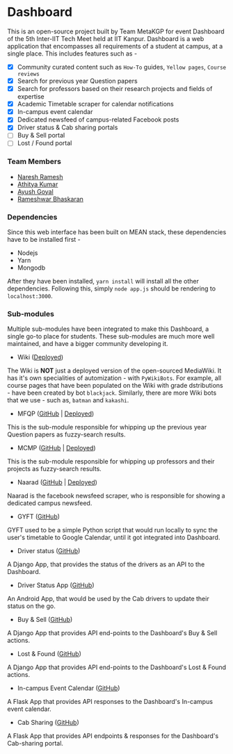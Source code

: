 # Dashboard

This is an open-source project built by Team MetaKGP for event Dashboard of the 5th Inter-IIT Tech Meet held at IIT Kanpur. Dashboard is a web application that encompasses all requirements of a student at campus, at a single place. This includes features such as -

- [x] Community curated content such as `How-To` guides, `Yellow pages`, `Course reviews`
- [x] Search for previous year Question papers
- [x] Search for professors based on their research projects and fields of expertise
- [x] Academic Timetable scraper for calendar notifications
- [x] In-campus event calendar
- [x] Dedicated newsfeed of campus-related Facebook posts
- [x] Driver status & Cab sharing portals
- [ ] Buy & Sell portal
- [ ] Lost / Found portal

### Team Members

- [Naresh Ramesh](https://github.com/ghostwriternr)
- [Athitya Kumar](https://github.com/athityakumar)
- [Ayush Goyal](https://github.com/DefCon-007)
- [Rameshwar Bhaskaran](https://github.com/zorroblue)

### Dependencies

Since this web interface has been built on MEAN stack, these dependencies have to be installed first - 

- Nodejs
- Yarn
- Mongodb

After they have been installed, `yarn install` will install all the other dependencies. Following this, simply `node app.js` should be rendering to `localhost:3000`.

### Sub-modules

Multiple sub-modules have been integrated to make this Dashboard, a single go-to place for students. These sub-modules are much more well maintained, and have a bigger community developing it.

- Wiki ([Deployed](http://wiki.metakgp.org/))

The Wiki is **NOT** just a deployed version of the open-sourced MediaWiki. It has it's own specialities of automization - with `PyWikiBots`. For example, all course pages that have been populated on the Wiki with grade dstributions - have been created by bot `blackjack`. Similarly, there are more Wiki bots that we use - such as, `batman` and `kakashi`.

- MFQP ([GitHub](https://github.com/metakgp/mfqp) | [Deployed](https://qp.metakgp.org/))

This is the sub-module responsible for whipping up the previous year Question papers as fuzzy-search results. 

- MCMP ([GitHub](https://github.com/metakgp/mcmp) | [Deployed](http://metakgp.github.io/mcmp/))

This is the sub-module responsible for whipping up professors and their projects as fuzzy-search results. 

- Naarad ([GitHub](https://github.com/metakgp/naarad-source) | [Deployed](https://athityakumar.github.io/naarad-source/))

Naarad is the facebook newsfeed scraper, who is responsible for showing a dedicated campus newsfeed.

- GYFT ([GitHub](https://github.com/metakgp/gyft))

GYFT used to be a simple Python script that would run locally to sync the user's timetable to Google Calendar, until it got integrated into Dashboard.

- Driver status ([GitHub](https://github.com/zorroblue/driver_status))

A Django App, that provides the status of the drivers as an API to the Dashboard.

- Driver Status App ([GitHub](https://github.com/zorroblue/DriverStatusApp))

An Android App, that would be used by the Cab drivers to update their status on the go.

- Buy & Sell ([GitHub](https://github.com/zorroblue/buyandsell))

A Django App that provides API end-points to the Dashboard's Buy & Sell actions.

- Lost & Found ([GitHub](https://github.com/zorroblue/lostandfound))

A Django App that provides API end-points to the Dashboard's Lost & Found actions.

- In-campus Event Calendar ([GitHub](https://github.com/DefCon-007/events))

A Flask App that provides API responses to the Dashboard's In-campus event calendar.

- Cab Sharing ([GitHub](https://github.com/DefCon-007/Cab-Sharing))

A Flask App that provides API endpoints & responses for the Dashboard's Cab-sharing portal.
